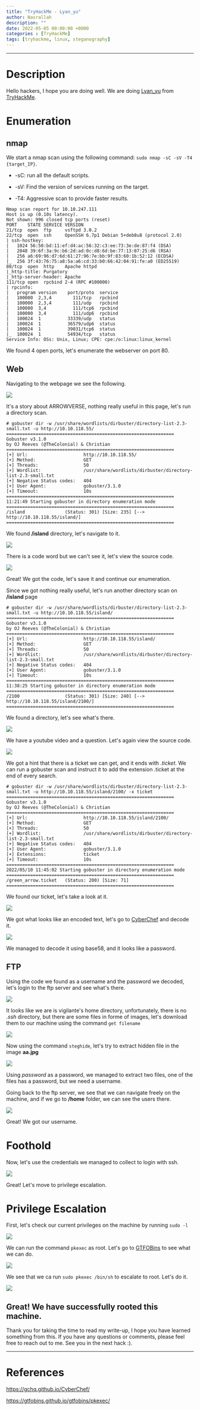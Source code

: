 ```yaml
---
title: "TryHackMe - Lyan_yu"
author: Nasrallah
description: ""
date: 2022-05-05 00:00:00 +0000
categories : [TryHackMe]
tags: [tryhackme, linux, steganography]
---
```


<div align="center"> <script src="https://tryhackme.com/badge/367641"></script> </div>

---


# **Description**

Hello hackers, I hope you are doing well. We are doing [Lyan_yu](https://tryhackme.com/room/lianyu) from [TryHackMe](https://tryhackme.com).

# **Enumeration**
## nmap

We start a nmap scan using the following command: `sudo nmap -sC -sV -T4 {target_IP}`.

- -sC: run all the default scripts.

- -sV: Find the version of services running on the target.

- -T4: Aggressive scan to provide faster results.

```Terminal
Nmap scan report for 10.10.247.111
Host is up (0.10s latency).
Not shown: 996 closed tcp ports (reset)
PORT    STATE SERVICE VERSION
21/tcp  open  ftp     vsftpd 3.0.2
22/tcp  open  ssh     OpenSSH 6.7p1 Debian 5+deb8u8 (protocol 2.0)
| ssh-hostkey: 
|   1024 56:50:bd:11:ef:d4:ac:56:32:c3:ee:73:3e:de:87:f4 (DSA)
|   2048 39:6f:3a:9c:b6:2d:ad:0c:d8:6d:be:77:13:07:25:d6 (RSA)
|   256 a6:69:96:d7:6d:61:27:96:7e:bb:9f:83:60:1b:52:12 (ECDSA)
|_  256 3f:43:76:75:a8:5a:a6:cd:33:b0:66:42:04:91:fe:a0 (ED25519)
80/tcp  open  http    Apache httpd
|_http-title: Purgatory
|_http-server-header: Apache
111/tcp open  rpcbind 2-4 (RPC #100000)
| rpcinfo: 
|   program version    port/proto  service
|   100000  2,3,4        111/tcp   rpcbind
|   100000  2,3,4        111/udp   rpcbind
|   100000  3,4          111/tcp6  rpcbind
|   100000  3,4          111/udp6  rpcbind
|   100024  1          33339/udp   status
|   100024  1          36579/udp6  status
|   100024  1          39031/tcp6  status
|_  100024  1          54934/tcp   status
Service Info: OSs: Unix, Linux; CPE: cpe:/o:linux:linux_kernel
```

We found 4 open ports, let's enumerate the webserver on port 80.

## Web

Navigating to the webpage we see the following.

![](/assets/img/tryhackme/lyanyu/1.png)

It's a story about ARROWVERSE, nothing really useful in this page, let's run a directory scan.

```Terminal
# gobuster dir -w /usr/share/wordlists/dirbuster/directory-list-2.3-small.txt -u http://10.10.118.55/
===============================================================
Gobuster v3.1.0
by OJ Reeves (@TheColonial) & Christian
===============================================================
[+] Url:                     http://10.10.118.55/
[+] Method:                  GET
[+] Threads:                 50
[+] Wordlist:                /usr/share/wordlists/dirbuster/directory-list-2.3-small.txt
[+] Negative Status codes:   404
[+] User Agent:              gobuster/3.1.0
[+] Timeout:                 10s
===============================================================
11:21:49 Starting gobuster in directory enumeration mode
===============================================================
/island               (Status: 301) [Size: 235] [--> http://10.10.118.55/island/]
===============================================================
```

We found **/island** directory, let's navigate to it.

![](/assets/img/tryhackme/lyanyu/2.png)

There is a code word but we can't see it, let's view the source code.

![](/assets/img/tryhackme/lyanyu/3.png)

Great! We got the code, let's save it and continue our enumeration.

Since we got nothing really useful, let's run another directory scan on **/island** page


```Terminal
# gobuster dir -w /usr/share/wordlists/dirbuster/directory-list-2.3-small.txt -u http://10.10.118.55/island/
===============================================================
Gobuster v3.1.0
by OJ Reeves (@TheColonial) & Christian
===============================================================
[+] Url:                     http://10.10.118.55/island/
[+] Method:                  GET
[+] Threads:                 50
[+] Wordlist:                /usr/share/wordlists/dirbuster/directory-list-2.3-small.txt
[+] Negative Status codes:   404
[+] User Agent:              gobuster/3.1.0
[+] Timeout:                 10s
===============================================================
11:38:25 Starting gobuster in directory enumeration mode
===============================================================
/2100                 (Status: 301) [Size: 240] [--> http://10.10.118.55/island/2100/]
===============================================================
```

We found a directory, let's see what's there.

![](/assets/img/tryhackme/lyanyu/4.png)

We have a youtube video and a question. Let's again view the source code.

![](/assets/img/tryhackme/lyanyu/5.png)

We got a hint that there is a ticket we can get, and it ends with *.ticket*. We can run a gobuster scan and instruct it to add the extension .ticket at the end of every search.


```Terminal
# gobuster dir -w /usr/share/wordlists/dirbuster/directory-list-2.3-small.txt -u http://10.10.118.55/island/2100/ -x ticket
===============================================================
Gobuster v3.1.0
by OJ Reeves (@TheColonial) & Christian
===============================================================
[+] Url:                     http://10.10.118.55/island/2100/
[+] Method:                  GET
[+] Threads:                 50
[+] Wordlist:                /usr/share/wordlists/dirbuster/directory-list-2.3-small.txt
[+] Negative Status codes:   404
[+] User Agent:              gobuster/3.1.0
[+] Extensions:              ticket
[+] Timeout:                 10s
===============================================================
2022/05/10 11:45:02 Starting gobuster in directory enumeration mode
===============================================================
/green_arrow.ticket   (Status: 200) [Size: 71]
===============================================================
```

We found our ticket, let's take a look at it.

![](/assets/img/tryhackme/lyanyu/6.png)

We got what looks like an encoded text, let's go to [CyberChef](https://gchq.github.io/CyberChef/) and decode it.

![](/assets/img/tryhackme/lyanyu/7.png)

We managed to decode it using base58, and it looks like a password.

## FTP

Using the code we found as a username and the password we decoded, let's login to the ftp server and see what's there.

![](/assets/img/tryhackme/lyanyu/8.png)

It looks like we are is vigilante's home directory, unfortunately, there is no *.ssh* directory, but there are some files in forme of images, let's download them to our machine using the command `get filename`

![](/assets/img/tryhackme/lyanyu/9.png)

Now using the command `steghide`, let's try to extract hidden file in the image **aa.jpg**

![](/assets/img/tryhackme/lyanyu/10.png)

Using *password* as a password, we managed to extract two files, one of the files has a password, but we need a username.

Going back to the ftp server, we see that we can navigate freely on the machine, and if we go to **/home** folder, we can see the users there.

![](/assets/img/tryhackme/lyanyu/11.png)

Great! We got our username.


# **Foothold**

Now, let's use the credentials we managed to collect to login with ssh.

![](/assets/img/tryhackme/lyanyu/12.png)

Great! Let's move to privilege escalation.


# **Privilege Escalation**

First, let's check our current privileges on the machine by running `sudo -l`

![](/assets/img/tryhackme/lyanyu/13.png)

We can run the command `pkexec` as root. Let's go to [GTFOBins](https://gtfobins.github.io/gtfobins/pkexec/) to see what we can do.

![](/assets/img/tryhackme/lyanyu/15.png)

We see that we ca run `sudo pkexec /bin/sh` to escalate to root. Let's do it.

![](/assets/img/tryhackme/lyanyu/14.png)

Great! We have successfully rooted this machine.
---

Thank you for taking the time to read my write-up, I hope you have learned something from this. If you have any questions or comments, please feel free to reach out to me. See you in the next hack :).

---

# References
https://gchq.github.io/CyberChef/

https://gtfobins.github.io/gtfobins/pkexec/
